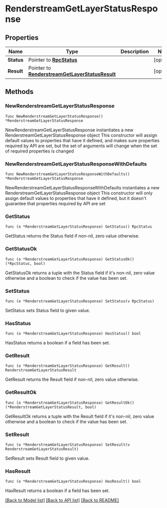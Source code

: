 # RenderstreamGetLayerStatusResponse

## Properties

Name | Type | Description | Notes
------------ | ------------- | ------------- | -------------
**Status** | Pointer to [**RpcStatus**](RpcStatus.md) |  | [optional] 
**Result** | Pointer to [**RenderstreamGetLayerStatusResult**](RenderstreamGetLayerStatusResult.md) |  | [optional] 

## Methods

### NewRenderstreamGetLayerStatusResponse

`func NewRenderstreamGetLayerStatusResponse() *RenderstreamGetLayerStatusResponse`

NewRenderstreamGetLayerStatusResponse instantiates a new RenderstreamGetLayerStatusResponse object
This constructor will assign default values to properties that have it defined,
and makes sure properties required by API are set, but the set of arguments
will change when the set of required properties is changed

### NewRenderstreamGetLayerStatusResponseWithDefaults

`func NewRenderstreamGetLayerStatusResponseWithDefaults() *RenderstreamGetLayerStatusResponse`

NewRenderstreamGetLayerStatusResponseWithDefaults instantiates a new RenderstreamGetLayerStatusResponse object
This constructor will only assign default values to properties that have it defined,
but it doesn't guarantee that properties required by API are set

### GetStatus

`func (o *RenderstreamGetLayerStatusResponse) GetStatus() RpcStatus`

GetStatus returns the Status field if non-nil, zero value otherwise.

### GetStatusOk

`func (o *RenderstreamGetLayerStatusResponse) GetStatusOk() (*RpcStatus, bool)`

GetStatusOk returns a tuple with the Status field if it's non-nil, zero value otherwise
and a boolean to check if the value has been set.

### SetStatus

`func (o *RenderstreamGetLayerStatusResponse) SetStatus(v RpcStatus)`

SetStatus sets Status field to given value.

### HasStatus

`func (o *RenderstreamGetLayerStatusResponse) HasStatus() bool`

HasStatus returns a boolean if a field has been set.

### GetResult

`func (o *RenderstreamGetLayerStatusResponse) GetResult() RenderstreamGetLayerStatusResult`

GetResult returns the Result field if non-nil, zero value otherwise.

### GetResultOk

`func (o *RenderstreamGetLayerStatusResponse) GetResultOk() (*RenderstreamGetLayerStatusResult, bool)`

GetResultOk returns a tuple with the Result field if it's non-nil, zero value otherwise
and a boolean to check if the value has been set.

### SetResult

`func (o *RenderstreamGetLayerStatusResponse) SetResult(v RenderstreamGetLayerStatusResult)`

SetResult sets Result field to given value.

### HasResult

`func (o *RenderstreamGetLayerStatusResponse) HasResult() bool`

HasResult returns a boolean if a field has been set.


[[Back to Model list]](../README.md#documentation-for-models) [[Back to API list]](../README.md#documentation-for-api-endpoints) [[Back to README]](../README.md)


